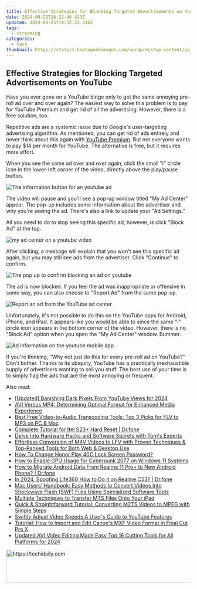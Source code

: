 ```yaml
---
title: Effective Strategies for Blocking Targeted Advertisements on YouTube
date: 2024-09-22T16:22:46.423Z
updated: 2024-09-25T19:32:23.316Z
tags:
  - streaming
categories:
  - tech
thumbnail: https://static1.howtogeekimages.com/wordpress/wp-content/uploads/2023/07/9b708b2f.jpg
---
```


## Effective Strategies for Blocking Targeted Advertisements on YouTube

Have you ever gone on a YouTube binge only to get the same annoying pre-roll ad over and over again? The easiest way to solve this problem is to pay for YouTube Premium and get rid of all the advertising. However, there is a free solution, too.

 Repetitive ads are a systemic issue due to Google's user-targeting advertising algorithm. As mentioned, you can get rid of ads entirely and never think about this again with [YouTube Premium](https://youtube-docs.techidaily.com/ed-precision-in-yt-imagery-mastering-size-and-ratio/). But not everyone wants to pay $14 per month for YouTube. The alternative is free, but it requires more effort.

 When you see the same ad over and over again, click the small "i" circle icon in the lower-left corner of the video, directly above the play/pause button.

![The information button for an youtube ad](https://static1.howtogeekimages.com/wordpress/wp-content/uploads/2023/11/2023-11-17_15-30-33.jpg) 

 The video will pause and you'll see a pop-up window titled "My Ad Center" appear. The pop-up includes some information about the advertiser and why you're seeing the ad. There's also a link to update your "Ad Settings."

 All you need to do to stop seeing this specific ad, however, is click "Block Ad" at the top.

![my ad center on a youtube video](https://static1.howtogeekimages.com/wordpress/wp-content/uploads/2023/11/2023-11-17_15-33-21.jpg) 

 After clicking, a message will explain that you won't see this specific ad again, but you may still see ads from the advertiser. Click "Continue" to confirm.

![The pop up to confirm blocking an ad on youtube](https://static1.howtogeekimages.com/wordpress/wp-content/uploads/2023/11/2023-11-17_15-34-27.jpg) 

 The ad is now blocked. If you feel the ad was inappropriate or offensive in some way, you can also choose to "Report Ad" from the same pop-up.

![Report an ad from the YouTube ad center](https://static1.howtogeekimages.com/wordpress/wp-content/uploads/2023/11/2023-11-17_15-35-39.jpg) 

 Unfortunately, it's not possible to do this on the YouTube apps for Android, iPhone, and iPad. It appears like you would be able to since the same "i" circle icon appears in the bottom corner of the video. However, there is no "Block Ad" option when you open the "My Ad Center" window. Bummer.

![Ad information on the youtube mobile app](https://static1.howtogeekimages.com/wordpress/wp-content/uploads/2023/11/screenshot_2023-11-17-15-40-00-95_f9ee0578fe1cc94de7482bd41accb329.jpg) 

 If you're thinking, "Why not just do this for every pre-roll ad on YouTube?" Don't bother. Thanks to its ubiquity, YouTube has a practically inexhaustible supply of advertisers wanting to sell you stuff. The best use of your time is to simply flag the ads that are the most annoying or frequent.

<ins class="adsbygoogle"
     style="display:block"
     data-ad-format="autorelaxed"
     data-ad-client="ca-pub-7571918770474297"
     data-ad-slot="1223367746"></ins>

<ins class="adsbygoogle"
     style="display:block"
     data-ad-client="ca-pub-7571918770474297"
     data-ad-slot="8358498916"
     data-ad-format="auto"
     data-full-width-responsive="true"></ins>

<span class="atpl-alsoreadstyle">Also read:</span>
<div><ul>
<li><a href="https://youtube-blog.techidaily.com/ed-banishing-dark-pixels-from-youtube-views-for-2024/"><u>[Updated] Banishing Dark Pixels From YouTube Views for 2024</u></a></li>
<li><a href="https://media-tips.techidaily.com/avi-versus-mp4-determining-optimal-format-for-enhanced-media-experience/"><u>AVI Versus MP4: Determining Optimal Format for Enhanced Media Experience</u></a></li>
<li><a href="https://media-tips.techidaily.com/best-free-video-to-audio-transcoding-tools-top-3-picks-for-flv-to-mp3-on-pc-and-mac/"><u>Best Free Video-to-Audio Transcoding Tools: Top 3 Picks for FLV to MP3 on PC & Mac</u></a></li>
<li><a href="https://techidaily.com/complete-tutorial-for-itel-s23plus-hard-reset-drfone-by-drfone-reset-android-reset-android/"><u>Complete Tutorial for Itel S23+ Hard Reset | Dr.fone</u></a></li>
<li><a href="https://hardware-tips.techidaily.com/delve-into-hardware-hacks-and-software-secrets-with-toms-experts/"><u>Delve Into Hardware Hacks and Software Secrets with Tom's Experts</u></a></li>
<li><a href="https://media-tips.techidaily.com/effortless-conversion-of-m4v-videos-to-lfv-with-proven-techniques-and-top-ranked-tools-for-both-web-and-desktop-use/"><u>Effortless Conversion of M4V Videos to LFV with Proven Techniques & Top-Ranked Tools for Both Web & Desktop Use</u></a></li>
<li><a href="https://unlock-android.techidaily.com/how-to-change-honor-play-40c-lock-screen-password-by-drfone-android/"><u>How To Change Honor Play 40C Lock Screen Password?</u></a></li>
<li><a href="https://program-issues.techidaily.com/how-to-enable-gpu-usage-for-cyberpunk-2077-on-windows-11-systems/"><u>How to Enable GPU Usage for Cyberpunk 2077 on Windows 11 Systems</u></a></li>
<li><a href="https://blog-min.techidaily.com/how-to-migrate-android-data-from-realme-11-proplus-to-new-android-phone-drfone-by-drfone-transfer-from-android-transfer-from-android/"><u>How to Migrate Android Data From Realme 11 Pro+ to New Android Phone? | Dr.fone</u></a></li>
<li><a href="https://phone-solutions.techidaily.com/in-2024-spoofing-life360-how-to-do-it-on-realme-c53-drfone-by-drfone-virtual-android/"><u>In 2024, Spoofing Life360 How to Do it on Realme C53? | Dr.fone</u></a></li>
<li><a href="https://media-tips.techidaily.com/mac-users-handbook-easy-methods-to-convert-videos-into-shockwave-flash-swf-files-using-specialized-software-tools/"><u>Mac Users' Handbook: Easy Methods to Convert Videos Into Shockwave Flash (SWF) Files Using Specialized Software Tools</u></a></li>
<li><a href="https://media-tips.techidaily.com/multiple-techniques-to-transfer-mts-files-onto-your-ipad/"><u>Multiple Techniques to Transfer MTS Files Onto Your iPad</u></a></li>
<li><a href="https://media-tips.techidaily.com/quick-and-straightforward-tutorial-converting-m2ts-videos-to-mpeg-with-simple-steps/"><u>Quick & Straightforward Tutorial: Converting M2TS Videos to MPEG with Simple Steps</u></a></li>
<li><a href="https://youtube-clips.techidaily.com/swiftly-adjust-video-speeds-a-users-guide-to-youtube-features/"><u>Swiftly Adjust Video Speeds A User's Guide to YouTube Features</u></a></li>
<li><a href="https://media-tips.techidaily.com/tutorial-how-to-import-and-edit-canons-mxf-video-format-in-final-cut-pro-x/"><u>Tutorial: How to Import and Edit Canon's MXF Video Format in Final Cut Pro X</u></a></li>
<li><a href="https://smart-video-editing.techidaily.com/updated-avi-video-editing-made-easy-top-16-cutting-tools-for-all-platforms-for-2024/"><u>Updated AVI Video Editing Made Easy Top 16 Cutting Tools for All Platforms for 2024</u></a></li>
</ul></div>

<!-- affiliate ads begin -->
<a href="https://appsumo.8odi.net/c/5597632/1062447/7443" target="_top" id="1062447">
  <img src="//a.impactradius-go.com/display-ad/7443-1062447" border="0" alt="https://techidaily.com" width="600" height="90"/>
</a>
<img height="0" width="0" src="https://appsumo.8odi.net/i/5597632/1062447/7443" style="position:absolute;visibility:hidden;" border="0" />
<!-- affiliate ads end -->

